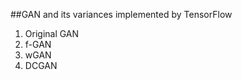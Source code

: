##GAN and its variances implemented by TensorFlow

1. Original GAN<br>
2. f-GAN<br>
3. wGAN<br>
4. DCGAN<br>